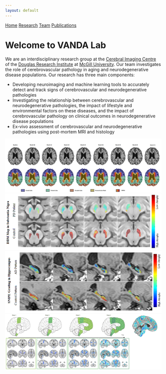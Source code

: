 ```yaml
---
layout: default
---
```


<div class="tabs">
    <a href="index.md">Home</a>
    <a href="research.html">Research</a>
    <a href="team.html">Team</a>
    <a href="publications.html">Publications</a>
</div>


# Welcome to VANDA Lab

We are an interdisciplinary research group at the [Cerebral Imaging Centre](https://douglas.research.mcgill.ca/cerebral-imaging-centre/) of the [Douglas Research Institute](http://douglas.research.mcgill.ca) at [McGill University](https://www.mcgill.ca). Our team investigates the role of cerebrovascular pathology in aging and neurodegenerative disease populations. Our research has three main components:
- Developing neuroimaging and machine learning tools to accurately detect and track signs of cerebrovascular and neurodegenerative pathologies
- Investigating the relationship between cerebrovascular and neurodegenerative pathologies, the impact of lifestyle and environmental factors on these diseases, and the impact of cerebrovascular pathology on clinical outcomes in neurodegenerative disease populations
- Ex-vivo assessment of cerebrovascular and neurodegenerative pathologies using post-mortem MRI and histology
<div class="image-slider" id="image-slider">
    <img class="visible" src="/assets/img1.png" alt="Image 1">
    <img src="/assets/img6.png" alt="Image 2">
    <img src="/assets/img7.png" alt="Image 3">
    <img src="/assets/img9.png" alt="Image 4">   
</div>



